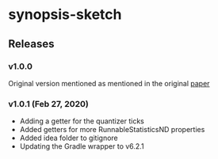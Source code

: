 # synopsis-sketch

## Releases
### v1.0.0
Original version mentioned as mentioned in the original [paper](https://www.cs.colostate.edu/~shrideep/papers/synopsis-tkde.pdf)

### v1.0.1 (Feb 27, 2020)
- Adding a getter for the quantizer ticks
- Added getters for more RunnableStatisticsND properties
- Added idea folder to gitignore
- Updating the Gradle wrapper to v6.2.1
